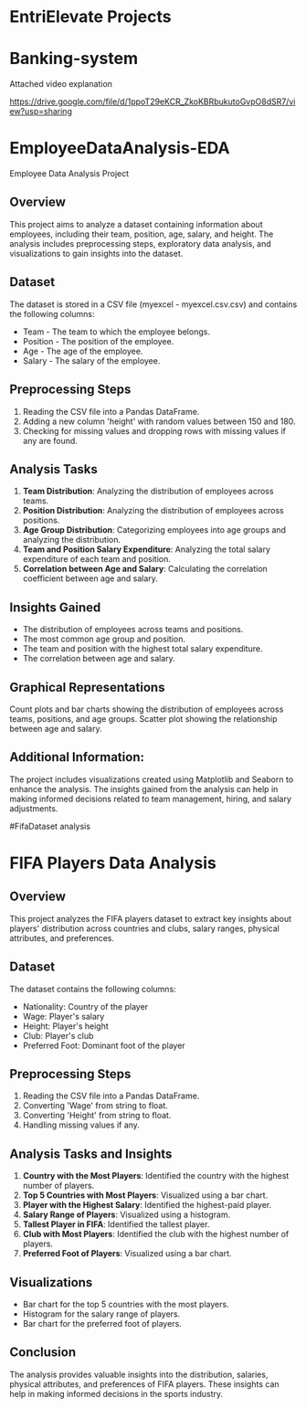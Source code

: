# EntriElevate Projects


# Banking-system

Attached video explanation

https://drive.google.com/file/d/1ppoT29eKCR_ZkoKBRbukutoGvpO8dSR7/view?usp=sharing


# EmployeeDataAnalysis-EDA

Employee Data Analysis Project

## Overview

This project aims to analyze a dataset containing information about employees, including their team, position, age, salary, and height. The analysis includes preprocessing steps, exploratory data analysis, and visualizations to gain insights into the dataset.

## Dataset

The dataset is stored in a CSV file (myexcel - myexcel.csv.csv) and contains the following columns:
- Team - The team to which the employee belongs.
- Position - The position of the employee.
- Age - The age of the employee.
- Salary - The salary of the employee.

## Preprocessing Steps

1. Reading the CSV file into a Pandas DataFrame.
2. Adding a new column 'height' with random values between 150 and 180.
3. Checking for missing values and dropping rows with missing values if any are found.

## Analysis Tasks

1. **Team Distribution**: Analyzing the distribution of employees across teams.
2. **Position Distribution**: Analyzing the distribution of employees across positions.
3. **Age Group Distribution**: Categorizing employees into age groups and analyzing the distribution.
4. **Team and Position Salary Expenditure**: Analyzing the total salary expenditure of each team and position.
5. **Correlation between Age and Salary**: Calculating the correlation coefficient between age and salary.

## Insights Gained

- The distribution of employees across teams and positions.
- The most common age group and position.
- The team and position with the highest total salary expenditure.
- The correlation between age and salary.

## Graphical Representations

Count plots and bar charts showing the distribution of employees across teams, positions, and age groups.
Scatter plot showing the relationship between age and salary.

## Additional Information:

The project includes visualizations created using Matplotlib and Seaborn to enhance the analysis.
The insights gained from the analysis can help in making informed decisions related to team management, hiring, and salary adjustments.


#FifaDataset analysis

# FIFA Players Data Analysis

## Overview
This project analyzes the FIFA players dataset to extract key insights about players' distribution across countries and clubs, salary ranges, physical attributes, and preferences.

## Dataset
The dataset contains the following columns:
- Nationality: Country of the player
- Wage: Player's salary
- Height: Player's height
- Club: Player's club
- Preferred Foot: Dominant foot of the player

## Preprocessing Steps
1. Reading the CSV file into a Pandas DataFrame.
2. Converting 'Wage' from string to float.
3. Converting 'Height' from string to float.
4. Handling missing values if any.

## Analysis Tasks and Insights
1. **Country with the Most Players**: Identified the country with the highest number of players.
2. **Top 5 Countries with Most Players**: Visualized using a bar chart.
3. **Player with the Highest Salary**: Identified the highest-paid player.
4. **Salary Range of Players**: Visualized using a histogram.
5. **Tallest Player in FIFA**: Identified the tallest player.
6. **Club with Most Players**: Identified the club with the highest number of players.
7. **Preferred Foot of Players**: Visualized using a bar chart.

## Visualizations
- Bar chart for the top 5 countries with the most players.
- Histogram for the salary range of players.
- Bar chart for the preferred foot of players.

## Conclusion
The analysis provides valuable insights into the distribution, salaries, physical attributes, and preferences of FIFA players. These insights can help in making informed decisions in the sports industry.






